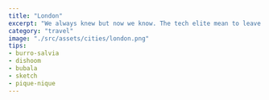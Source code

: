 ```yaml
---
title: "London"
excerpt: "We always knew but now we know. The tech elite mean to leave us all behind."
category: "travel"
image: "./src/assets/cities/london.png"
tips:
- burro-salvia
- dishoom
- bubala
- sketch
- pique-nique
---
```



